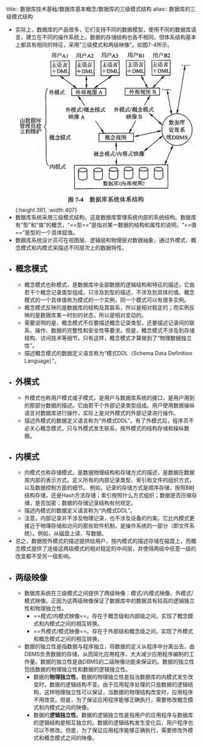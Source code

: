 title:: 数据库技术基础/数据库基本概念/数据库的三级模式结构
alias:: 数据库的三级模式结构

- 实际上，数据库的产品很多，它们支持不同的数据模型，使用不同的数据库语言，建立在不同的操作系统上。数据的存储结构也各不相同，但体系结构基本上都具有相同的特征，采用“三级模式和两级映像”。如图7-4所示。
  ![image.png](../assets/image_1649115071756_0.png){:height 361, :width 407}
- 数据库系统采用三级模式结构，这是数据库管理系统内部的系统结构。数据库有“型”和“值”的概念，“==型==”是指对某一数据的结构和属性的说明，“==值==”是型的一个具体赋值。
- 数据库系统设计员可在视图层、逻辑层和物理层对数据抽象，通过外模式、概念模式和内模式来描述不同层次上的数据特性。
- ## 概念模式
	- 概念模式也称模式，是数据库中全部数据的逻辑结构和特征的描述，它由若干个概念记录类型组成，只涉及到型的描述，不涉及到具体的值。概念模式的一个具体值称为模式的一个实例，同一个模式可以有很多实例。
	- 概念模式反映的是数据库的结构及其联系，所以是相对稳定的；而实例反映的是数据库某一时刻的状态，所以是相对变动的。
	- 需要说明的是，概念模式不仅要描述概念记录类型，还要描述记录间的联系、操作、数据的完整性和安全性等要求。但是，概念模式不涉及到存储结构、访问技术等细节。只有这样，概念模式才算做到了“物理数据独立性”。
	- 描述概念模式的数据定义语言称为“模式DDL（Schema Data Definition Language）”。
- ## 外模式
	- 外模式也称用户模式或子模式，是用户与数据库系统的接口，是用户用到的那部分数据的描述。它由若干个外部记录类型组成。用户使用数据操纵语言对数据库进行操作，实际上是对外模式的外部记录进行操作。
	- 描述外模式的数据定义语言称为“外模式DDL”。有了外模式后，程序员不必关心概念模式，只与外模式发生联系，按外模式的结构存储和操纵数据。
- ## 内模式
	- 内模式也称存储模式，是数据物理结构和存储方式的描述，是数据在数据库内部的表示方式。定义所有的内部记录类型、索引和文件的组织方式，以及数据控制方面的细节。
	  例如，记录的存储方式是顺序存储，按照B树结构存储，还是Hash方法存储；索引按照什么方式组织；数据是否压缩存储，是否加密；数据的存储记录结构有何规定。
	- 描述内模式的数据定义语言称为“内模式DDL”。
	- 注意，内部记录并不涉及物理记录，也不涉及设备的约束。它比内模式更接近于物理存储和访问的那些软件机制，是操作系统的一部分（即文件系统）。例如，从磁盘上读、写数据。
- 总之，数据按外模式的描述提供给用户，按内模式的描述存储在磁盘上，而概念模式提供了连接这两级模式的相对稳定的中间层，并使得两级中任意一级的改变都不受另一级影响。
- ## 两级映像
	- 数据库系统在三级模式之间提供了两级映像：模式/内模式映像、外模式/模式映像。正因为这两级映像保证了数据库中的数据具有较高的逻辑独立性和物理独立性。
		- ==模式/内模式映像==。存在于概念级和内部级之间，实现了概念模式和内模式之间的相互转换。
		- ==外模式/模式映像==。存在于外部级和概念级之间，实现了外模式和概念模式之间的相互转换。
	- 数据的独立性是指数据与程序独立，将数据的定义从程序中分离出去，由DBMS负责数据的存储，从而简化应用程序，大大减少应用程序编制的工作量。数据的独立性是由DBMS的二级映像功能来保证的。数据的独立性包括数据的物理独立性和数据的逻辑独立性。
		- 数据的**物理独立性**。数据的物理独立性是指当数据库的内模式发生改变时，数据的逻辑结构不变。由于应用程序处理的只是数据的逻辑结构，这样物理独立性可以保证，当数据的物理结构改变时，应用程序不用改变。但是，为了保证应用程序能够正确执行，需要修改概念模式和内模式之间的映像。
		- 数据的**逻辑独立性**。数据的逻辑独立性是指用户的应用程序与数据库的逻辑结构是相互独立的。数据的逻辑结构发生变化后，用户程序也可以不修改。但是，为了保证应用程序能够正确执行，需要修改外模式和概念模式之间的映像。